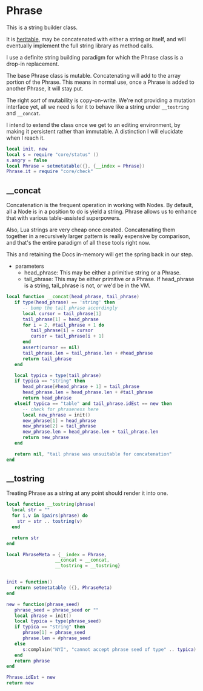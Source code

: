 # Phrase


This is a string builder class.


It is [heritable](httk://), may be concatenated with either a string or itself,
and will eventually implement the full string library as method calls.


I use a definite string building paradigm for which the Phrase class is a drop-in
replacement.


The base Phrase class is mutable.  Concatenating will add to the array portion of
the Phrase.  This means in normal use, once a Phrase is added to another Phrase,
it will stay put.


The right _sort_ of mutability is copy-on-write.  We're not providing a mutation
interface yet, all we need is for it to behave like a string under ``__tostring``
and ``__concat``.



I intend to extend the class once we get to an editing environment, by making it
persistent rather than immutable.  A distinction I will elucidate when I reach it.


```lua
local init, new
local s = require "core/status" ()
s.angry = false
local Phrase = setmetatable({}, {__index = Phrase})
Phrase.it = require "core/check"
```
## __concat

  Concatenation is the frequent operation in working with Nodes.  By default,
all a Node is in a position to do is yield a string.  Phrase allows us to
enhance that with various table-assisted superpowers.


Also, Lua strings are very cheap once created. Concatenating them together in
a recursively larger pattern is really expensive by comparison, and that's
the entire paradigm of all these tools right now.


This and retaining the Docs in-memory will get the spring back in our step.


- parameters
  -  head_phrase:  This may be either a primitive string or a Phrase.
  -  tail_phrase:  This may be either primitive or a Phrase.  If head_phrase
                   is a string, tail_phrase is not, or we'd be in the VM.

```lua
local function __concat(head_phrase, tail_phrase)
   if type(head_phrase) == 'string' then
      -- bump the tail phrase accordingly
      local cursor = tail_phrase[1]
      tail_phrase[1] = head_phrase
      for i = 2, #tail_phrase + 1 do
         tail_phrase[i] = cursor
         cursor = tail_phrase[i + 1]
      end
      assert(cursor == nil)
      tail_phrase.len = tail_phrase.len + #head_phrase
      return tail_phrase
   end

   local typica = type(tail_phrase)
   if typica == "string" then
      head_phrase[#head_phrase + 1] = tail_phrase
      head_phrase.len = head_phrase.len + #tail_phrase
      return head_phrase
   elseif typica == "table" and tail_phrase.idEst == new then
      -- check for phraseness here
      local new_phrase = init()
      new_phrase[1] = head_phrase
      new_phrase[2] = tail_phrase
      new_phrase.len = head_phrase.len + tail_phrase.len
      return new_phrase
   end

   return nil, "tail phrase was unsuitable for concatenation"
end
```
## __tostring

Treating Phrase as a string at any point should render it into one.

```lua
local function __tostring(phrase)
  local str = ""
  for i,v in ipairs(phrase) do
    str = str .. tostring(v)
  end

  return str
end
```
```lua
local PhraseMeta = {__index = Phrase,
                  __concat = __concat,
                  __tostring = __tostring}
```
```lua

init = function()
   return setmetatable ({}, PhraseMeta)
end

new = function(phrase_seed)
   phrase_seed = phrase_seed or ""
   local phrase = init()
   local typica = type(phrase_seed)
   if typica == "string" then
      phrase[1] = phrase_seed
      phrase.len = #phrase_seed
   else
      s:complain("NYI", "cannot accept phrase seed of type" .. typica)
   end
   return phrase
end
```
```lua
Phrase.idEst = new
return new
```
